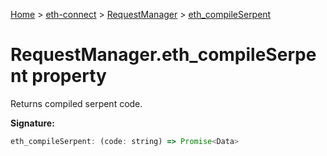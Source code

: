 [Home](./index) &gt; [eth-connect](./eth-connect.md) &gt; [RequestManager](./eth-connect.requestmanager.md) &gt; [eth\_compileSerpent](./eth-connect.requestmanager.eth_compileserpent.md)

# RequestManager.eth\_compileSerpent property

Returns compiled serpent code.

**Signature:**
```javascript
eth_compileSerpent: (code: string) => Promise<Data>
```
